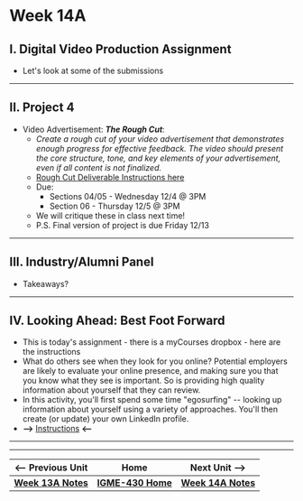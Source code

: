 # Week 14A

## I. Digital Video Production Assignment
- Let's look at some of the submissions

---

## II. Project 4
- Video Advertisement: ***The Rough Cut***:
  - *Create a rough cut of your video advertisement that demonstrates enough progress for effective feedback. The video should present the core structure, tone, and key elements of your advertisement, even if all content is not finalized.*
  - [Rough Cut Deliverable Instructions here](https://docs.google.com/document/d/1T1-9-pM7ewtfgdOjSMhdqrpZGdbkXzUXV1chF-aW5Qs/edit?usp=sharing)
  - Due:
    - Sections 04/05 - Wednesday 12/4 @ 3PM
    - Section 06 - Thursday 12/5 @ 3PM
  - We will critique these in class next time!
  - P.S. Final version of project is due Friday 12/13

---

## III. Industry/Alumni Panel
- Takeaways?

---

## IV. Looking Ahead: Best Foot Forward
- This is today's assignment - there is a myCourses dropbox - here are the instructions
- What do others see when they look for you online? Potential employers are likely to evaluate your online presence, and making sure you that you know what they see is important. So is providing high quality information about yourself that they can review.
- In this activity, you'll first spend some time "egosurfing" -- looking up information about yourself using a variety of approaches. You'll then create (or update) your own LinkedIn profile.&nbsp;
- **-->** [Instructions](https://docs.google.com/document/d/1p41_Cqv-yEOTR7rVBxQBNnDI95jmGc2WdUC_tlHiELg/edit?usp=sharing) **<--**




---
---

| <-- Previous Unit | Home | Next Unit -->
| --- | --- | --- 
|  [**Week 13A Notes**](12B.md)  |  [**IGME-430 Home**](../) | [**Week 14A Notes**](14A.md)



